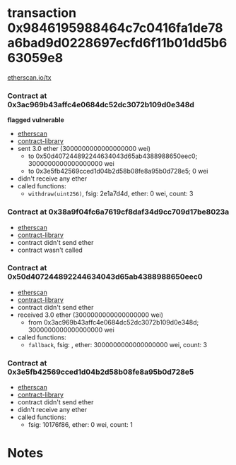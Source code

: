 # transaction 0x9846195988464c7c0416fa1de78a6bad9d0228697ecfd6f11b01dd5b663059e8

[etherscan.io/tx](https://etherscan.io/tx/0x9846195988464c7c0416fa1de78a6bad9d0228697ecfd6f11b01dd5b663059e8)


### Contract at 0x3ac969b43affc4e0684dc52dc3072b109d0e348d

**flagged vulnerable**

* [etherscan](https://etherscan.io/address/0x3ac969b43affc4e0684dc52dc3072b109d0e348d)
* [contract-library](https://contract-library.com/contracts/Ethereum/3ac969b43affc4e0684dc52dc3072b109d0e348d)
* sent 3.0 ether (3000000000000000000 wei)
    * to 0x50d407244892244634043d65ab4388988650eec0; 3000000000000000000 wei
    * to 0x3e5fb42569cced1d04b2d58b08fe8a95b0d728e5; 0 wei
* didn't receive any ether
* called functions:
    * `withdraw(uint256)`, fsig: 2e1a7d4d, ether: 0 wei, count: 3


### Contract at 0x38a9f04fc6a7619cf8daf34d9cc709d17be8023a

* [etherscan](https://etherscan.io/address/0x38a9f04fc6a7619cf8daf34d9cc709d17be8023a)
* [contract-library](https://contract-library.com/contracts/Ethereum/38a9f04fc6a7619cf8daf34d9cc709d17be8023a)
* contract didn't send ether
* contract wasn't called


### Contract at 0x50d407244892244634043d65ab4388988650eec0

* [etherscan](https://etherscan.io/address/0x50d407244892244634043d65ab4388988650eec0)
* [contract-library](https://contract-library.com/contracts/Ethereum/50d407244892244634043d65ab4388988650eec0)
* contract didn't send ether
* received 3.0 ether (3000000000000000000 wei)
    * from 0x3ac969b43affc4e0684dc52dc3072b109d0e348d; 3000000000000000000 wei
* called functions:
    * `fallback`, fsig: , ether: 3000000000000000000 wei, count: 3


### Contract at 0x3e5fb42569cced1d04b2d58b08fe8a95b0d728e5

* [etherscan](https://etherscan.io/address/0x3e5fb42569cced1d04b2d58b08fe8a95b0d728e5)
* [contract-library](https://contract-library.com/contracts/Ethereum/3e5fb42569cced1d04b2d58b08fe8a95b0d728e5)
* contract didn't send ether
* didn't receive any ether
* called functions:
    * fsig: 10176f86, ether: 0 wei, count: 1

# Notes

